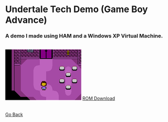 <html>
<body>
<h1>Undertale Tech Demo (Game Boy Advance)</h1>
<h3>A demo I made using HAM and a Windows XP Virtual Machine.</h3> <br />
<img src="../images/archive-misc/undertale.png">
<a href="../downloads/Undertale Tech Demo.gba">ROM Download</a><br />
</body>
<br />
<br />
<a href="../archive">Go Back</a>
</html>